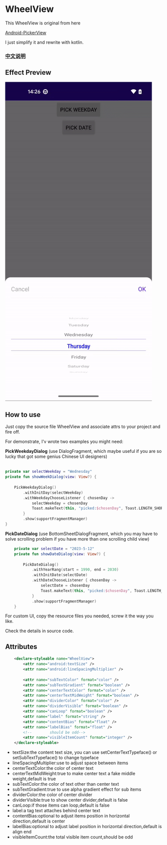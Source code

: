 # WheelView

This WheelView is original from here

[Android-PickerView](https://github.com/Bigkoo/Android-PickerView)


I just simplify it and rewrite with kotlin.

### [中文说明](https://github.com/jiangnan44/WheelView/blob/main/README_ZH.md)

## Effect Preview

<img src="preview.gif" alt="Screenshot">


## How to use

Just copy the source file WheelView and associate attrs to your project and fire off.

For demonstrate, I'v wrote two examples you might need:

**PickWeekdayDialog**
(use DialogFragment, which maybe useful if you are so lucky that got some genius Chinese UI designers)

```kotlin

private var selectWeekday = "Wednesday"
private fun showWeekDialog(view: View?) {

    PickWeekdayDialog()
        .withInitDay(selectWeekday)
        .withWeekdayChooseListener { chosenDay ->
            selectWeekday = chosenDay
            Toast.makeText(this, "picked:$chosenDay", Toast.LENGTH_SHORT).show()
        }
        .show(supportFragmentManager)
}
```

**PickDateDialog** (use BottomSheetDialogFragment, which you may have to solve scrolling problem if you have more than one scrolling child view)
```kotlin
    private var selectDate = "2023-5-12"
    private fun showDateDialog(view: View?) {

        PickDateDialog()
            .withYearRang(start = 1990, end = 2030)
            .withInitDate(selectDate)
            .withDateChooseListener { chosenDay ->
                selectDate = chosenDay
                Toast.makeText(this, "picked:$chosenDay", Toast.LENGTH_SHORT).show()
            }
            .show(supportFragmentManager)
    }
```

For custom UI, copy the resource files you needed, screw it the way you like.

Check the details in source code.


## Attributes

```xml
    <declare-styleable name="WheelView">
        <attr name="android:textSize" />
        <attr name="android:lineSpacingMultiplier" />

        <attr name="subTextColor" format="color" />
        <attr name="subTextGradient" format="boolean" />
        <attr name="centerTextColor" format="color" />
        <attr name="centerTextMidWeight" format="boolean" />
        <attr name="dividerColor" format="color" />
        <attr name="dividerVisible" format="boolean" />
        <attr name="canLoop" format="boolean" />
        <attr name="label" format="string" />
        <attr name="contentBias" format="float" />
        <attr name="labelBias" format="float" />
        <!--        should be odd-->
        <attr name="visibleItemCount" format="integer" />
    </declare-styleable>
```

*   textSize:the content text size, you can use setCenterTextTypeface() or setSubTextTypeface() to change typeface
*   lineSpacingMultiplier:use to adjust space between items
*   centerTextColor:the color of center text
*   centerTextMidWeight:true to make center text a fake middle weight,default is true
*   subTextColor:the color of text other than center text
*   subTextGradient:true to use alpha gradient effect for sub items
*   dividerColor:the color of center divider
*   dividerVisible:true to show center divider,default is false
*   canLoop:if those items can loop,default is false
*   label:a tag text attaches behind center text
*   contentBias:optional to adjust items position in horizontal direction,default is center
*   labelBias:optional to adjust label position in horizontal direction,default is align end
*   visibleItemCount:the total visible item count,should be odd


